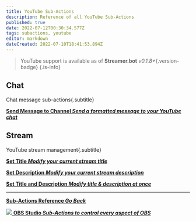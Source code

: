 ```yaml
---
title: YouTube Sub-Actions
description: Reference of all YouTube Sub-Actions
published: true
date: 2022-07-12T00:30:34.577Z
tags: subactions, youtube
editor: markdown
dateCreated: 2022-07-10T18:41:53.894Z
---
```


> YouTube support is available as of **Streamer.bot** *v0.1.8+*{.version-badge}
{.is-info}

## Chat
Chat message sub-actions{.subtitle}
<section class="btn-grid my-5">
  
  [<i class="mdi mdi-comment text--youtube"></i>**Send Message to Channel *Send a formatted message to your YouTube chat***](/en/Sub-Actions/Youtube/Send-Message-To-Channel-YouTube)

</section>

## Stream
YouTube stream management{.subtitle}
<section class="btn-grid my-5">
  
  [<i class="mdi mdi-format-title text--youtube"></i>**Set Title *Modify your current stream title***](/en/Sub-Actions/Youtube/Set-YouTube)
  
  [<i class="mdi mdi-text text--youtube"></i>**Set Description *Modify your current stream description***](/en/Sub-Actions/Youtube/Set-Description-YouTube)
    
  [<i class="mdi mdi-text-box-multiple text--youtube"></i> **Set Title and Description *Modify title &amp; description at once***](/en/Sub-Actions/Youtube/Set-Title-Description-YouTube)

</section>

---

<section class="btn-grid my-5">
    
  [<i class="mdi mdi-chevron-left"></i>**Sub-Actions Reference *Go Back***](/en/Sub-Actions)
  
  [<img src="https://streamer.bot/img/integrations/obs.svg"/> **OBS Studio *Sub-Actions to control every aspect of OBS***](/en/Sub-Actions/OBS)
  
</section>
